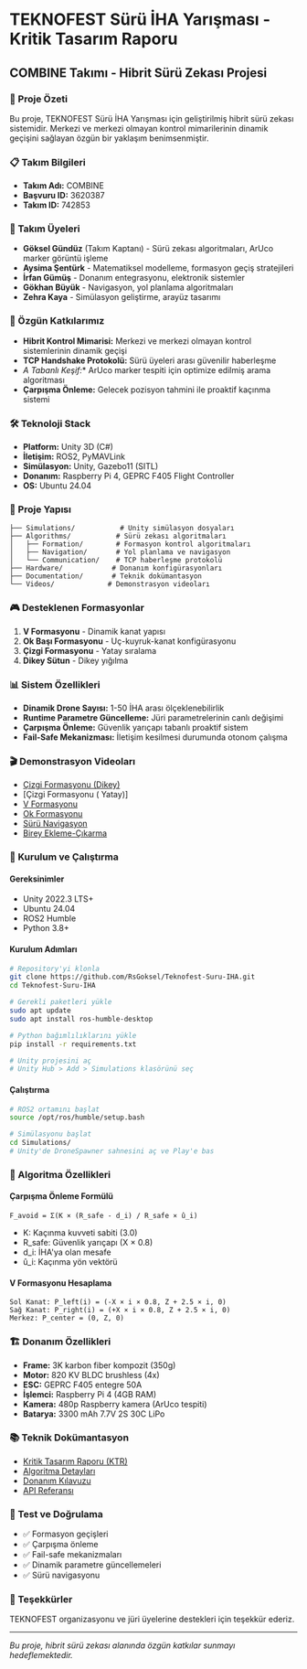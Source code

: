 # TEKNOFEST Sürü İHA Yarışması - Kritik Tasarım Raporu
## COMBINE Takımı - Hibrit Sürü Zekası Projesi

### 🚁 Proje Özeti
Bu proje, TEKNOFEST Sürü İHA Yarışması için geliştirilmiş hibrit sürü zekası sistemidir. Merkezi ve merkezi olmayan kontrol mimarilerinin dinamik geçişini sağlayan özgün bir yaklaşım benimsenmiştir.

### 📋 Takım Bilgileri
- **Takım Adı:** COMBINE
- **Başvuru ID:** 3620387
- **Takım ID:** 742853

### 👥 Takım Üyeleri
- **Göksel Gündüz** (Takım Kaptanı) - Sürü zekası algoritmaları, ArUco marker görüntü işleme
- **Aysima Şentürk** - Matematiksel modelleme, formasyon geçiş stratejileri
- **İrfan Gümüş** - Donanım entegrasyonu, elektronik sistemler
- **Gökhan Büyük** - Navigasyon, yol planlama algoritmaları
- **Zehra Kaya** - Simülasyon geliştirme, arayüz tasarımı

### 🎯 Özgün Katkılarımız
- **Hibrit Kontrol Mimarisi:** Merkezi ve merkezi olmayan kontrol sistemlerinin dinamik geçişi
- **TCP Handshake Protokolü:** Sürü üyeleri arası güvenilir haberleşme
- **A* Tabanlı Keşif:** ArUco marker tespiti için optimize edilmiş arama algoritması
- **Çarpışma Önleme:** Gelecek pozisyon tahmini ile proaktif kaçınma sistemi

### 🛠️ Teknoloji Stack
- **Platform:** Unity 3D (C#)
- **İletişim:** ROS2, PyMAVLink
- **Simülasyon:** Unity, Gazebo11 (SITL)
- **Donanım:** Raspberry Pi 4, GEPRC F405 Flight Controller
- **OS:** Ubuntu 24.04

### 📁 Proje Yapısı
```
├── Simulations/           # Unity simülasyon dosyaları
├── Algorithms/           # Sürü zekası algoritmaları
│   ├── Formation/        # Formasyon kontrol algoritmaları
│   ├── Navigation/       # Yol planlama ve navigasyon
│   └── Communication/    # TCP haberleşme protokolü
├── Hardware/            # Donanım konfigürasyonları
├── Documentation/       # Teknik dokümantasyon
└── Videos/             # Demonstrasyon videoları
```

### 🎮 Desteklenen Formasyonlar
1. **V Formasyonu** - Dinamik kanat yapısı
2. **Ok Başı Formasyonu** - Uç-kuyruk-kanat konfigürasyonu
3. **Çizgi Formasyonu** - Yatay sıralama
4. **Dikey Sütun** - Dikey yığılma

### 📊 Sistem Özellikleri
- **Dinamik Drone Sayısı:** 1-50 İHA arası ölçeklenebilirlik
- **Runtime Parametre Güncelleme:** Jüri parametrelerinin canlı değişimi
- **Çarpışma Önleme:** Güvenlik yarıçapı tabanlı proaktif sistem
- **Fail-Safe Mekanizması:** İletişim kesilmesi durumunda otonom çalışma

### 🎬 Demonstrasyon Videoları
- [Çizgi Formasyonu (Dikey)](https://youtu.be/HYYeip-Mim8)
- [Çizgi Formasyonu ( Yatay)]
- [V Formasyonu](https://youtu.be/DuO_IYh8ixo)
- [Ok Formasyonu](https://youtu.be/IpQJxfUj--M)
- [Sürü Navigasyon](https://youtu.be/xiAAvgKC9-k)
- [Birey Ekleme-Çıkarma](https://youtu.be/rmu6ozI7tHk)

### 🔧 Kurulum ve Çalıştırma

#### Gereksinimler
- Unity 2022.3 LTS+
- Ubuntu 24.04
- ROS2 Humble
- Python 3.8+

#### Kurulum Adımları
```bash
# Repository'yi klonla
git clone https://github.com/RsGoksel/Teknofest-Suru-IHA.git
cd Teknofest-Suru-IHA

# Gerekli paketleri yükle
sudo apt update
sudo apt install ros-humble-desktop

# Python bağımlılıklarını yükle
pip install -r requirements.txt

# Unity projesini aç
# Unity Hub > Add > Simulations klasörünü seç
```

#### Çalıştırma
```bash
# ROS2 ortamını başlat
source /opt/ros/humble/setup.bash

# Simülasyonu başlat
cd Simulations/
# Unity'de DroneSpawner sahnesini aç ve Play'e bas
```

### 📐 Algoritma Özellikleri

#### Çarpışma Önleme Formülü
```
F_avoid = Σ(K × (R_safe - d_i) / R_safe × û_i)
```
- K: Kaçınma kuvveti sabiti (3.0)
- R_safe: Güvenlik yarıçapı (X × 0.8)
- d_i: İHA'ya olan mesafe
- û_i: Kaçınma yön vektörü

#### V Formasyonu Hesaplama
```
Sol Kanat: P_left(i) = (-X × i × 0.8, Z + 2.5 × i, 0)
Sağ Kanat: P_right(i) = (+X × i × 0.8, Z + 2.5 × i, 0)
Merkez: P_center = (0, Z, 0)
```

### 🏗️ Donanım Özellikleri
- **Frame:** 3K karbon fiber kompozit (350g)
- **Motor:** 820 KV BLDC brushless (4x)
- **ESC:** GEPRC F405 entegre 50A
- **İşlemci:** Raspberry Pi 4 (4GB RAM)
- **Kamera:** 480p Raspberry kamera (ArUco tespiti)
- **Batarya:** 3300 mAh 7.7V 2S 30C LiPo

### 📚 Teknik Dokümantasyon
- [Kritik Tasarım Raporu (KTR)](Documentation/KTR_Report.pdf)
- [Algoritma Detayları](Documentation/Algorithms.md)
- [Donanım Kılavuzu](Documentation/Hardware_Guide.md)
- [API Referansı](Documentation/API_Reference.md)

### 🔬 Test ve Doğrulama
- ✅ Formasyon geçişleri
- ✅ Çarpışma önleme
- ✅ Fail-safe mekanizmaları
- ✅ Dinamik parametre güncellemeleri
- ✅ Sürü navigasyonu


### 🙏 Teşekkürler
TEKNOFEST organizasyonu ve jüri üyelerine destekleri için teşekkür ederiz.

---
*Bu proje, hibrit sürü zekası alanında özgün katkılar sunmayı hedeflemektedir.*
